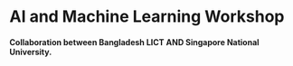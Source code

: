 # AI and Machine Learning Workshop
#### Collaboration between Bangladesh LICT AND Singapore National University.
